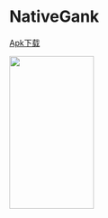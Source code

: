 # NativeGank

 
<a href="https://github.com/xiDaiDai/JanDan_ReactNative_Sample/tree/master/apk/jandan_v4.apk">Apk下载</a>
 
<p><img src="https://github.com/xiDaiDai/NativeGank/blob/master/device-2016-06-06-180632.png" height="270" width="150" />
 
</p>
 
